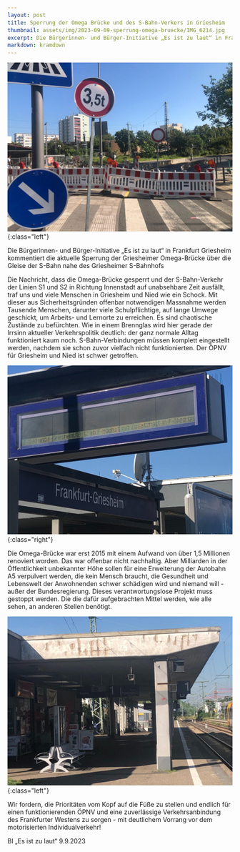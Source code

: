```yaml
---
layout: post
title: Sperrung der Omega Brücke und des S-Bahn-Verkers in Griesheim
thumbnail: assets/img/2023-09-09-sperrung-omega-bruecke/IMG_6214.jpg
excerpt: Die Bürgerinnen- und Bürger-Initiative „Es ist zu laut“ in Frankfurt Griesheim kommentiert die aktuelle Sperrung der Griesheimer Omega-Brücke über die Gleise der S-Bahn nahe des Griesheimer S-Bahnhofs
markdown: kramdown
---
```

![Sperrung der Omega-Brücke in Griesheim](/assets/img/2023-09-09-sperrung-omega-bruecke/IMG_6214.jpg){:class="left"}

Die Bürgerinnen- und Bürger-Initiative „Es ist zu laut“ in Frankfurt Griesheim kommentiert die aktuelle Sperrung der Griesheimer Omega-Brücke über die Gleise der S-Bahn nahe des Griesheimer S-Bahnhofs

Die Nachricht, dass die Omega-Brücke gesperrt und der S-Bahn-Verkehr der Linien S1 und S2 in Richtung Innenstadt auf unabsehbare Zeit ausfällt, traf uns und viele Menschen in Griesheim und Nied wie ein Schock. Mit dieser aus Sicherheitsgründen offenbar notwendigen Massnahme werden Tausende Menschen, darunter viele Schulpflichtige, auf lange Umwege geschickt, um Arbeits- und Lernorte zu erreichen. Es sind chaotische Zustände zu befürchten. 
Wie in einem Brennglas wird hier gerade der Irrsinn aktueller Verkehrspolitik deutlich: der ganz normale Alltag funktioniert kaum noch. S-Bahn-Verbindungen müssen komplett eingestellt werden, nachdem sie schon zuvor vielfach nicht funktionierten. Der ÖPNV für Griesheim und Nied ist schwer getroffen.

![Sperrung des Bahn-Verkehrs in Griesheim](/assets/img/2023-09-09-sperrung-omega-bruecke/signal-2023-09-09-102137_005.jpeg){:class="right"}

Die Omega-Brücke war erst 2015 mit einem Aufwand von über 1,5 Millionen renoviert worden. Das war offenbar nicht nachhaltig. Aber Milliarden in der Öffentlichkeit unbekannter Höhe sollen für eine Erweiterung der Autobahn A5 verpulvert werden, die kein Mensch braucht, die Gesundheit und Lebenswelt der Anwohnenden schwer schädigen wird und niemand will - außer der Bundesregierung. Dieses verantwortungslose Projekt muss gestoppt werden. Die die dafür aufgebrachten Mittel werden, wie alle sehen, an anderen Stellen benötigt.

![Verlassene Bahnsteige am S-Bahnhof Griesheim](/assets/img/2023-09-09-sperrung-omega-bruecke/signal-2023-09-09-102137_004.jpeg){:class="left"}

Wir fordern, die Prioritäten vom Kopf auf die Füße zu stellen und endlich für einen funktionierenden ÖPNV und eine zuverlässige Verkehrsanbindung des Frankfurter Westens zu sorgen - mit deutlichem Vorrang vor dem motorisierten Individualverkehr!

BI „Es ist zu laut“
9.9.2023
